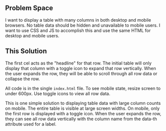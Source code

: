 ## Problem Space

I want to display a table with many columns in both desktop and mobile browsers. No table data should be hidden and unavailable to mobile users. I want to use CSS and JS to accomplish this and use the same HTML for desktop and mobile users.

## This Solution

The first cel acts as the "headline" for that row. The initial table will only display that column with a toggle icon to expand that row vertically. When the user expands the row, they will be able to scroll through all row data or collapse the row.

All code is in the single `index.html` file. To see mobile state, resize screen to under 600px. Use toggle icons to view all row data.

This is one simple solution to displaying table data with large column counts on mobile. The entire table is visible at large screen widths. On mobile, only the first row is displayed with a toggle icon. When the user expands the row, they can see all row data vertically with the column name from the data-th attribute used for a label.
